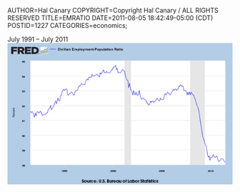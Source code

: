AUTHOR=Hal Canary
COPYRIGHT=Copyright Hal Canary / ALL RIGHTS RESERVED
TITLE=EMRATIO
DATE=2011-08-05 18:42:49-05:00 (CDT)
POSTID=1227
CATEGORIES=economics;

July 1991 – July 2011  
[![graph of EMRATIO over time](/images/a019bf027dcc8694e655d03e007a49c1e81c572a.png)](http://research.stlouisfed.org/fred2/graph/?g=1rw)
